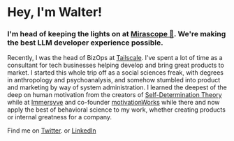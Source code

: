 # Hey, I'm Walter!

### I'm head of keeping the lights on at [Mirascope  🐸](https://github.com/mirascope/mirascope). We're making the best LLM developer experience possible.

Recently, I was the head of BizOps at [Tailscale](https://github.com/tailscale/tailscale/). I've spent a lot of time as a consultant for tech businesses helping develop and bring great products to market. I started this whole trip off as a social sciences freak, with degrees in anthropology and psychoanalysis, and somehow stumbled into product and marketing by way of system administration. 
I learned the deepest of the deep on human motivation from the creators of [Self-Determination Theory](https://selfdeterminationtheory.com) while at [Immersyve](https://immersyve.com) and co-founder [motivationWorks](https://motivationworks.com) while there and now apply the best of behavioral science to my work, whether creating products or internal greatness for a company.

Find me on <a rel="me" href="https://twitter.com/atomeater">Twitter</a>.
or <a rel="me" href="https://linkedin.com/in/walterbudzian">LinkedIn</a>

